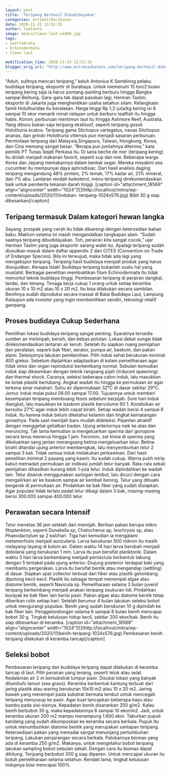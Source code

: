```yaml
---
layout: post
title: 'Teripang Berhasil Dibudidayakan'
categories: artikel|Perikanan
date: 2020-11-23 13:51:35
author: Yudianto
image: media/timun-laut-ok000.jpg
tags:
- avertebrata
- Echinodermata
- timun laut

modification_time: 2020-11-23 13:51:35
blogger_orig_url: "http://www.mitrausahatani.com/teripang-berhasil-dibudidayakan.html"
---
```


"Aduh, sulitnya mencari teripang," keluh Antonius K Sembiring pelaku budidaya
teripang, eksportir di Surabaya. Untuk memenuhi 15 ton/2 bulan teripang kering
saja ia harus pontang-panting berburu hingga Bangka sampai Belitung. Gara-gara
tak dapat pasokan lagi, Herman Taslim, eksportir di Jakarta juga menghentikan
usaha setahun silam. Kelangkaan famili Holuthuridae itu beralasan. Harga
tinggi Rp 1,2-juta/kg kering isi 8 sampai 10 ekor menarik minat nelayan untuk
berburu teatfish itu hingga habis. Konon, perburuan mentimun laut itu hingga
Ashmore Reef, Australia. Yang diburu bukan saja teripang eksklusif, seperti
teripang gosok Holothuria scabra. Teripang gama Stichopus variegatus, nanas
Stichopus ananas, dan grindo Holothuria vitiensis pun menjadi sasaran
perburuan. Permintaan teripang dari Malaysia,Singapura, Taiwan, Hongkong,
Korea, dan Cina memang sangat besar. “Berapa pun jumlahnya diterima,” kata
pemilik PT Tunas Sejati Perkasa itu. Di sana beche de mer (teripang kering)
itu diolah menjadi makanan favorit, seperti sup dan mie. Beberapa warga Korea
dan Jepang memakannya dalam bentuk segar. Mereka meyakini sea cucumber itu
mempunyai daya aphrodisiac. Dari hasil analisis daging teripang mengandung 48%
protein, 2% lemak, 17% kadar air, 21% mineral, dan 7% abu. Lantaran rendah
kolesterol, menu teripang direkomendasikan baik untuk penderita tekanan darah
tinggi. [caption id="attachment_18569" align="aligncenter"
width="1024"]![](http://localhost/mitra/wp-content/uploads/2020/11/indukan-
teripang-1024x576.jpg) Bibit 30 g siap dibesarkan[/caption]

## Teripang termasuk Dalam kategori hewan langka

Sayang, prospek yang cerah itu tidak dibarengi dengan ketersedian bahan baku.
Maklum selama ini masih mengandalkan tangkapan alam. “Sudah saatnya teripang
dibudidayakan. Toh, perairan kita sangat cocok,” ujar Herman Taslim yang juga
eksportir sarang walet itu. Apalagi teripang sudah diusulkan masuk dalam
daftar appendix 2 dari CITES (Convention on Trade of Endanger Species). Bila
ini terwujud, maka tidak ada lagi yang mengekspor teripang. Teripang hasil
budidaya menjadi produk yang harus diwujudkan. Kenapa tidak! Budidaya teripang
bukanlah suatu hal yang mustahil. Berbagai penelitian membuktikan filum
Echinodermata itu tidak menuntut teknik budidaya tinggi. Pembesaran teripang
di perairan dangkal, landai, dan tenang. Tenaga kerja cukup 1 orang untuk
setiap keramba ukuran 10 x 10 m2 atau 10 x 20 m2. Itu bisa dilakukan secara
sambilan. Benihnya sudah diproduksi secara massal di Balai Budidaya Laut,
Lampung. Kalaupun ada investor yang ingin membenihkan sendiri, teknologi
relatif gampang.

## Proses budidaya Cukup Sederhana

Pemilihan lokasi budidaya teripang sangat penting. Syaratnya tersedia sumber
air melimpah, bersih, dan bebas polutan. Lokasi dekat sungai tidak
direkomendasikan lantaran air keruh. Setelah itu siapkan ruang pemijahan dan
peralatan, seperti bak fiber, aerator, pumpa air, baskom, dan pakan alami.
Selanjutnya lakukan pembenihan. Pilih induk sehat berukuran minimal 400
g/ekor. Sebelum dipijahkan adaptasikan di kolam pemeliharaan agar tidak stres
dan organ reproduksi berkembang normal. Sebulan kemudian induk siap dikawinkan
dengan teknik rangsang pijah (induced spawning) dan thermal shock. Caranya,
seleksi beberapa calon induk, lalu masukkan ke kotak plastik berlubang. Angkat
wadah itu hingga ke permukaan air agar terkena sinar matahari. Suhu air
dipermukaan 32°C di dasar sekitar 29°C. Jemur induk mulai pukul 08.00 sampai
17.00. Tujuannya untuk memberi kesempatan teripang membuang feses sebelum
berpijah. Sore hari induk diangkat, lalu masukkan ke baskom plastik bervolume
60 1. Kondisikan air bersuhu 27°C agar induk lebih cepat birahi. Setiap wadah
berisi 4 sampai 6 induk. Itu karena induk belum diketahui kelamin dan tingkat
kematangan gonadnya. Pada saat memijah baru mudah dideteksi. Pejantan atraktif
dengan menggeliat geliatkan badan. Ujung anteriornya naik ke atas dan
meruncing. Tak lama kemudian ia mengeluarkan sperma dari gonopore secara terus
menerus hingga 1 jam. Feromon, zat kimia di sperma yang dikeluarkan sang
jantan merangsang betina mengeluarkan telur. Betina birahi ditandai ujung
anterior membengkak, lalu menyemburkan telur 2 sampai 3 kali. Tidak semua
induk melakukan perkawinan. Dari hasil penelitian minimal 2 pasang yang kawin.
Itu sudah cukup. Warna putih mirip kabut memadati permukaan air indikasi
jumlah telur banyak. Rata-rata sekali pemijahan dihasilkan kurang lebih 1-juta
telur. Induk dipindahkan ke wadah lain. Telur diserok menggunakan saringan
lembut, lalu dicuci dengan cara mengalirkan air ke baskom sampai air kembali
bening. Telur yang dibuahi bergerak di permukaan air. Pindahkan ke bak fiber
yang sudah disiapkan. Agar populasi tidak terlalu padat telur dibagi dalam 3
bak, masing-masing berisi 300.000 sampai 400.000 telur.

## Perawatan secara Intensif

Telur menetas 36 jam setelah dari memijah. Berikan pakan berupa mikro
fitoplankton, seperti Dunaliella sp, Chetocheros sp, Isochrysis sp, atau
Phaeodactylum sp 2 kali/hari. Tiga hari kemudian ia mengalami metamorfosis
menjadi auricularia. Larva berukuran 500 mikron itu masih melayang-layang di
kolom air. Dalam waktu 14 hari larva berubah menjadi doliolaria yang berukuran
1 mm. Larva itu pun bersifat planktonik. Dalam waktu 3 hari larva berkembang
menjadi pentactula berbentuk tabung dengan 5 tentakel pada ujung anterior.
Diujung posterior terdapat kaki yang membantu pergerakan. Larva itu bersifat
bentik atau mengendap (settling) di dasar. Siapkan spat collector terbuat dari
fiber atau plastik gelombang dipotong kecil-kecil. Plastik itu sebagai tempat
menempel algae atau diatome bentik, seperti Navicula sp. Pemeliharaan selama 3
bulan juvenil teripang berkembang menjadi anakan teripang seukuran lidi.
Pindahkan burayak ke bak fiber lain berisi pasir. Pakan algae atau diatome
bentik tetap diberikan rutin setiap hari. Setelah berumur 4 bulan lakukan
seleksi bobot untuk mengurangi populasi. Benih yang sudah berukuran 10 g
dipindah ke bak fiber lain. Penggelondongan selama 6 sampai 8 bulan benih
mencapai bobot 30 g. Tingkat kelulusan hidup kecil, sekitar 200 ekor/bak.
Benih itu siap dibesarkan di keramba. [caption id="attachment_18568"
align="aligncenter" width="1024"]![](http://localhost/mitra/wp-
content/uploads/2020/11/benih-teripang-1024x576.jpg) Pembesaran benih teripang
dilakukan di keramba tancap[/caption]

## Seleksi bobot

Pembesaran teripang dan budidaya teripang dapat dilakukan di keramba tancap di
laut. Pilih perairan yang tenang, seperti teluk atau selat. Kedalaman air 2 m
bersubstrat lumpur pasir. Disukai lokasi yang banyak ditumbuhi lamun (sea
grass). Keramba berbentuk kantung terbuat dari jaring plastik atau waring
berukuran 10x10 m2 atau 10 x 20 m2. Jaring bawah yang menempel pada substrat
bermata lembut untuk mencegah teripang menyusup ke pasir. Agar kuat tancapkan
beberapa kayu atau bambu pada sisi-sisinya. Kepadatan benih disarankan 250
g/m2. Kalau benih berbobot 30 g, maka kepadatannya 8 sampai 10 ekor/m2. Jadi,
untuk keramba ukuran 200 m2 mampu menampung 1.600 ekor. Taburkan pupuk kandang
yang sudah dikomposkan ke keramba secara berkala. Pupuk itu untuk menumbuhkan
diatome bentik yang merupakan santapan teripang. Ketersediaan pakan yang
memadai sangat menunjang pertumbuhan teripang. Lakukan penjarangan secara
berkala. Patokannya biomas yang ada di keramba 250 g/m2. Makanya, untuk
mengetahui bobot teripang lakukan sampling bobot sebulan sekali. Dengan cara
itu biomas dapat dihitung. Teripang berbobot 300 g siap dipanen. Untuk
mencapai ukuran itu butuh pemeliharaan selama setahun. Kendati lama, tingkat
kelulusan hidupnya bisa mencapai 100%.


